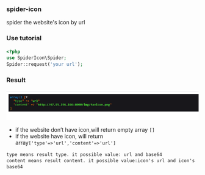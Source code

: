 ### spider-icon
spider the website's icon by url

### Use tutorial
```php
<?php
use SpiderIcon\Spider;
Spider::request('your url');

```

### Result
![avatar](./20201009180311.png)
- if the website don’t have icon,will return empty array `[]`
- if the website have icon, will return array`['type'=>'url','content'=>'url']`
```
type means result type. it possible value: url and base64
content means result content. it possible value:icon's url and icon's base64
```
